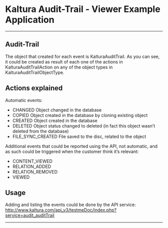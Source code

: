 # Kaltura Audit-Trail - Viewer Example Application #

----------


## Audit-Trail ##

The object that created for each event is KalturaAuditTrail.
As you can see, it could be created as result of each one of the actions in KalturaAuditTrailAction on any of the object types in KalturaAuditTrailObjectType.

## Actions explained ##

Automatic events:

 - CHANGED	Object changed in the database
 - COPIED	Object created in the database by cloning existing object
 - CREATED	Object created in the database
 - DELETED	Object status changed to deleted (in fact this object wasn’t deleted from the database)
 - FILE_SYNC_CREATED	File saved to the disc, related to the object

Additional events that could be reported using the API, not automatic, and as such could be triggered when the customer think it’s relevant:

 - CONTENT_VIEWED
 - RELATION_ADDED
 - RELATION_REMOVED
 - VIEWED

## Usage ##
Adding and listing the events could be done by the API service:
http://www.kaltura.com/api_v3/testmeDoc/index.php?service=audit_auditTrail


----------
